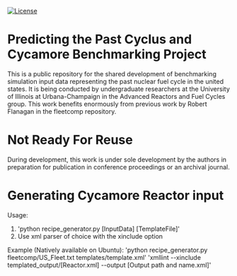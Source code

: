 [![License](https://img.shields.io/badge/License-BSD%203--Clause-blue.svg)](https://opensource.org/licenses/BSD-3-Clause)

Predicting the Past Cyclus and Cycamore Benchmarking Project
==============================================================

This is a public repository for the shared development of benchmarking
simulation input data representing the past nuclear fuel cycle in the united
states. It is being conducted by undergraduate researchers at the University of
Illinois at Urbana-Champaign in the Advanced Reactors and Fuel Cycles group.
This work benefits enormously from previous work by Robert Flanagan in the
fleetcomp repository.

Not Ready For Reuse
====================

During development, this work is under sole development by the authors in
preparation for publication in conference proceedings or an archival journal.

Generating Cycamore Reactor input
=================================

Usage:
1. 'python recipe_generator.py [InputData] [TemplateFile]'
2. Use xml parser of choice with the xinclude option

Example (Natively available on Ubuntu):
'python recipe_generator.py fleetcomp/US_Fleet.txt templates/template.xml'
'xmllint --xinclude templated_output/[Reactor.xml] --output [Output path and name.xml]'
